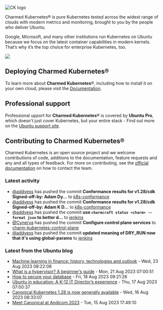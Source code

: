 ![CK logo](https://assets.ubuntu.com/v1/451d4cf4-Charmed+Kubernetes_RGB_onWhite_2022.svg)

Charmed Kubernetes® is pure Kubernetes tested across the widest range of clouds with modern metrics and monitoring, brought to you by the people who deliver Ubuntu.

Google, Microsoft, and many other institutions run Kubernetes on Ubuntu because we focus on the latest container capabilities in modern kernels. That’s why it’s the top choice for enterprise Kubernetes, too.

![](https://assets.ubuntu.com/v1/843c77b6-juju-at-a-glace.svg)

## Deploying Charmed Kubernetes®

To learn more about **Charmed Kubernetes**®, including how to install it on your own cloud, please visit the [Documentation][docs].

## Professional support

Professional upport for **Charmed Kubernetes**® is covered by **Ubuntu Pro**, which doesn't just cover Kubernetes, but your entire stack - Find out more on the [Ubuntu support site](https://ubuntu.com/support).

## Contributing to Charmed Kubernetes®

Charmed Kubernetes is an open source project and we welcome contributions of code, additions to the documentation, feature requests and any and all types of feedback. For more on contributing, see the [official documentation][get-in-touch] on how to contact the team.

<!-- LINKS -->
[docs]: https://ubuntu.com/kubernetes/docs
[get-in-touch]: https://ubuntu.com/kubernetes/docs/get-in-touch

### Latest activity

<!-- activity starts -->
 - [@addyess](https://github.com/addyess) has pushed the commit **Conformance results for v1.28/cdk  Signed-off-by: Adam Dy...** to [k8s-conformance](https://github.com/charmed-kubernetes/k8s-conformance)
 - [@addyess](https://github.com/addyess) has pushed the commit **Conformance results for v1.28/cdk Signed-off-by: Adam K D...** to [k8s-conformance](https://github.com/charmed-kubernetes/k8s-conformance)
 - [@addyess](https://github.com/addyess) has pushed the commit **use `charmcraft status <charm> --format json` to better d...** to [jenkins](https://github.com/charmed-kubernetes/jenkins)
 - [@Cynerva](https://github.com/Cynerva) has pushed the commit **Configure control plane services** to [charm-kubernetes-control-plane](https://github.com/charmed-kubernetes/charm-kubernetes-control-plane)
 - [@addyess](https://github.com/addyess) has pushed the commit **updated meaning of DRY_RUN now that it's using global-params** to [jenkins](https://github.com/charmed-kubernetes/jenkins)
<!-- activity ends -->

<!-- roadmap starts -->

<!-- roadmap ends -->

### Latest from the Ubuntu blog

<!-- blog starts -->
* [Machine learning in finance: history, technologies and outlook](https://ubuntu.com//blog/machine-learning-in-finance-history-technologies-and-outlook) - Wed, 23 Aug 2023 08:22:08 
* [What is a hypervisor? A beginner’s guide](https://ubuntu.com//blog/hypervisor) - Mon, 21 Aug 2023 07:00:51 
* [How to secure your database](https://ubuntu.com//blog/secure-database) - Fri, 18 Aug 2023 09:21:26 
* [Ubuntu in education: A K-12 IT Director’s experience](https://ubuntu.com//blog/ubuntu-in-education-a-k-12-it-directors-experience) - Thu, 17 Aug 2023 07:00:37 
* [Canonical﻿ Kubernetes 1.28 is now generally available](https://ubuntu.com//blog/canonical%ef%bb%bf-kubernetes-1-28-is-now-generally-available) - Wed, 16 Aug 2023 08:33:07 
* [Meet Canonical at Andicom 2023](https://ubuntu.com//blog/meet-canonical-at-andicom-2023) - Tue, 15 Aug 2023 17:49:10 
<!-- blog ends -->
